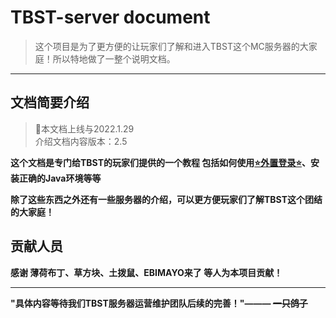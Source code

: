 # TBST-server document

> 这个项目是为了更方便的让玩家们了解和进入TBST这个MC服务器的大家庭！所以特地做了一整个说明文档。

****

## 文档简要介绍
>🎉本文档上线与2022.1.29
><br>介绍文档内容版本：2.5

**这个文档是专门给TBST的玩家们提供的一个教程
包括如何使用<a href="https://doc.tbstmc.xyz/#/%E6%95%99%E7%A8%8B/%E9%85%8D%E7%BD%AE/TBST%E4%B8%93%E5%B1%9E-%E7%94%B5%E8%84%91%E7%89%88%E5%A4%96%E7%BD%AE%E7%99%BB%E5%BD%95%E6%95%99%E7%A8%8B">⭐外置登录⭐</a>、安装正确的Java环境等等**

**除了这些东西之外还有一些服务器的介绍，可以更方便玩家们了解TBST这个团结的大家庭！**

## 贡献人员
**感谢 薄荷布丁、草方块、土拨鼠、EBIMAYO来了 等人为本项目贡献！**

****

**"具体内容等待我们TBST服务器运营维护团队后续的完善！"——— <s>一只鸽子</s>**